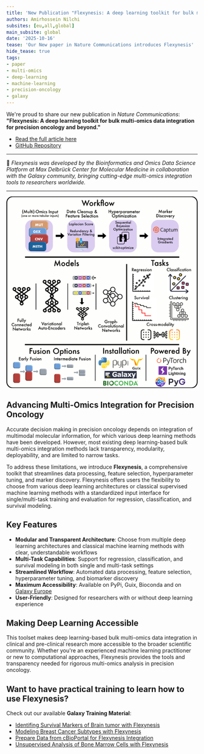 ```yaml
---
title: 'New Publication "Flexynesis: A deep learning toolkit for bulk multi-omics data integration for precision oncology and beyond"'
authors: Amirhossein Nilchi
subsites: [eu,all,global]
main_subsite: global
date: '2025-10-16'
tease: 'Our New paper in Nature Communications introduces Flexynesis'
hide_tease: true
tags:
- paper
- multi-omics
- deep-learning
- machine-learning
- precision-oncology
- galaxy
---
```


We're proud to share our new publication in *Nature Communications*:
**"Flexynesis: A deep learning toolkit for bulk multi-omics data integration for precision oncology and beyond."**
* [Read the full article here](https://www.nature.com/articles/s41467-025-63688-5)
* [GitHub Repository](https://github.com/BIMSBbioinfo/flexynesis)

---

🧬 *Flexynesis was developed by the Bioinformatics and Omics Data Science Platform at Max Delbrück Center for Molecular Medicine in collaboration with the Galaxy community, bringing cutting-edge multi-omics integration tools to researchers worldwide.*

---

![graphical abstract](./static/graphical_abstract.png)

## Advancing Multi-Omics Integration for Precision Oncology

Accurate decision making in precision oncology depends on integration of multimodal molecular information, for which various deep learning methods have been developed. However, most existing deep learning-based bulk multi-omics integration methods lack transparency, modularity, deployability, and are limited to narrow tasks.

To address these limitations, we introduce **Flexynesis**, a comprehensive toolkit that streamlines data processing, feature selection, hyperparameter tuning, and marker discovery. Flexynesis offers users the flexibility to choose from various deep learning architectures or classical supervised machine learning methods with a standardized input interface for single/multi-task training and evaluation for regression, classification, and survival modeling.

## Key Features

- **Modular and Transparent Architecture**: Choose from multiple deep learning architectures and classical machine learning methods with clear, understandable workflows
- **Multi-Task Capabilities**: Support for regression, classification, and survival modeling in both single and multi-task settings
- **Streamlined Workflow**: Automated data processing, feature selection, hyperparameter tuning, and biomarker discovery
- **Maximum Accessibility**: Available on PyPi, Guix, Bioconda and on [Galaxy Europe](https://usegalaxy.eu/?tool_id=toolshed.g2.bx.psu.edu%2Frepos%2Fbgruening%2Fflexynesis%2Fflexynesis%2F0.2.20%2Bgalaxy3&version=latest)
- **User-Friendly**: Designed for researchers with or without deep learning experience

## Making Deep Learning Accessible

This toolset makes deep learning-based bulk multi-omics data integration in clinical and pre-clinical research more accessible to the broader scientific community. Whether you're an experienced machine learning practitioner or new to computational approaches, Flexynesis provides the tools and transparency needed for rigorous multi-omics analysis in precision oncology.


## Want to have practical training to learn how to use Flexynesis?

Check out our available **Galaxy Training Material**:

* [Identifing Survival Markers of Brain tumor with Flexynesis](https://gxy.io/GTN:T00555)
* [Modeling Breast Cancer Subtypes with Flexynesis](https://gxy.io/GTN:T00554)
* [Prepare Data from cBioPortal for Flexynesis Integration](https://gxy.io/GTN:T00553)
* [Unsupervised Analysis of Bone Marrow Cells with Flexynesis](https://gxy.io/GTN:T00556)
